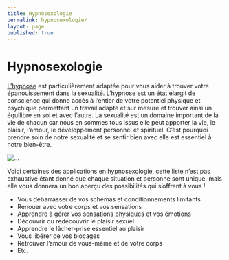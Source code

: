 ```yaml
---
title: Hypnosexologie
permalink: hypnosexologie/
layout: page
published: true
---
```


# Hypnosexologie

[L’hypnose](http://laetitia-stucki.ch/hypnose/) est particulièrement adaptée pour vous aider à trouver votre épanouissement dans la sexualité. L’hypnose est un état élargit de conscience qui donne accès à  l’entier de votre potentiel physique et psychique permettant un travail adapté et sur mesure et trouver ainsi un équilibre en soi et avec l’autre. La sexualité est un domaine important de la vie de chacun car nous en sommes tous issus elle peut apporter la vie, le plaisir, l’amour, le développement personnel et spirituel. C’est pourquoi prendre soin de notre sexualité et se sentir bien avec elle est essentiel à notre bien-être.

![...](../images/laetitia-stucki-hypnosexologie-001.jpg)

Voici certaines des applications en hypnosexologie, cette liste n’est pas exhaustive étant donné que chaque situation et personne sont unique, mais elle vous donnera un bon aperçu des possibilités qui s’offrent à vous !

- Vous débarrasser de vos schémas et conditionnements limitants
- Renouer avec votre corps et vos sensations
- Apprendre à gérer vos sensations physiques et vos émotions
- Découvrir ou redécouvrir le plaisir sexuel
- Apprendre le lâcher-prise essentiel au plaisir
- Vous libérer de vos blocages
- Retrouver l’amour de vous-même et de votre corps
- Etc.
